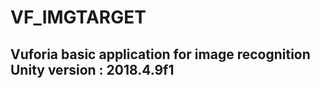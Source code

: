 # VF_IMGTARGET
Vuforia basic application for image recognition
Unity version : 2018.4.9f1
-----------------------------------------------------
